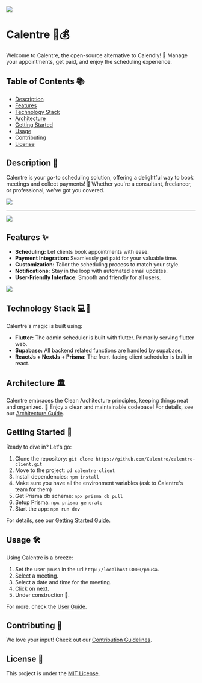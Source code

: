<img src = "https://github.com/fiizzy/calentre/blob/main/doc/images/logo.png?raw=true"  >

# Calentre 📅💰

Welcome to Calentre, the open-source alternative to Calendly! 🌟 Manage your appointments, get paid, and enjoy the scheduling experience.

## Table of Contents 📚

- [Description](#description)
- [Features](#features)
- [Technology Stack](#technology-stack)
- [Architecture](#architecture)
- [Getting Started](#getting-started)
- [Usage](#usage)
- [Contributing](#contributing)
- [License](#license)

## Description 📝

Calentre is your go-to scheduling solution, offering a delightful way to book meetings and collect payments! 🚀 Whether you're a consultant, freelancer, or professional, we've got you covered.

<img src = "https://github.com/fiizzy/calentre/blob/main/doc/images/home_events.png?raw=true" >

---

<img src = "https://github.com/fiizzy/calentre/blob/main/doc/images/booking.png?raw=true" >

## Features ✨

- **Scheduling:** Let clients book appointments with ease.
- **Payment Integration:** Seamlessly get paid for your valuable time.
- **Customization:** Tailor the scheduling process to match your style.
- **Notifications:** Stay in the loop with automated email updates.
- **User-Friendly Interface:** Smooth and friendly for all users.

<img src = "https://github.com/fiizzy/calentre/blob/main/doc/images/create_event.png?raw=true" >

## Technology Stack 💻🔮

Calentre's magic is built using:

- **Flutter:** The admin scheduler is built with flutter. Primarily serving flutter web.
- **Supabase:** All backend related functions are handled by supabase.
- **ReactJs + NextJs + Prisma:** The front-facing client scheduler is built in react.

## Architecture 🏛️

Calentre embraces the Clean Architecture principles, keeping things neat and organized. 🧹 Enjoy a clean and maintainable codebase!
For details, see our [Architecture Guide](doc/architecture.md).

## Getting Started 🚀

Ready to dive in? Let's go:

1. Clone the repository: `git clone https://github.com/Calentre/calentre-client.git`
2. Move to the project: `cd calentre-client`
3. Install dependencies: `npm install`
4. Make sure you have all the environment variables (ask to Calentre's team for them)
5. Get Prisma db scheme: `npx prisma db pull`
6. Setup Prisma: `npx prisma generate`
7. Start the app: `npm run dev`

For details, see our [Getting Started Guide](docs/getting-started.md).

## Usage 🛠️

Using Calentre is a breeze:

1. Set the user `pmusa` in the url `http://localhost:3000/pmusa`.
2. Select a meeting.
3. Select a date and time for the meeting.
4. Click on next.
5. Under construction 🚧.

For more, check the [User Guide](doc/user-guide.md).

## Contributing 🤝

We love your input! Check out our [Contribution Guidelines](CONTRIBUTING.md).

## License 📜

This project is under the [MIT License](LICENSE).

